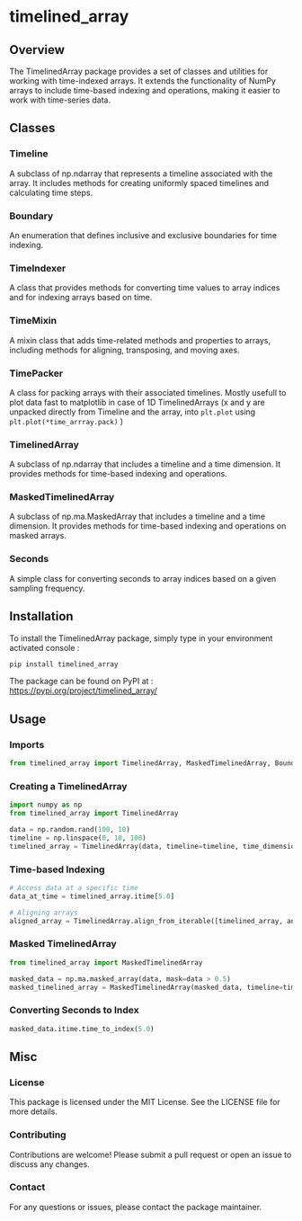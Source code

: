 # timelined_array

## Overview
The TimelinedArray package provides a set of classes and utilities for working with time-indexed arrays. It extends the functionality of NumPy arrays to include time-based indexing and operations, making it easier to work with time-series data.

## Classes
### Timeline
A subclass of np.ndarray that represents a timeline associated with the array. It includes methods for creating uniformly spaced timelines and calculating time steps.

### Boundary
An enumeration that defines inclusive and exclusive boundaries for time indexing.

### TimeIndexer
A class that provides methods for converting time values to array indices and for indexing arrays based on time.

### TimeMixin
A mixin class that adds time-related methods and properties to arrays, including methods for aligning, transposing, and moving axes.

### TimePacker
A class for packing arrays with their associated timelines. Mostly usefull to plot data fast to matplotlib in case of 1D TimelinedArrays (x and y are unpacked directly from Timeline and the array, into `plt.plot` using `plt.plot(*time_arrray.pack)` )

### TimelinedArray
A subclass of np.ndarray that includes a timeline and a time dimension. It provides methods for time-based indexing and operations.

### MaskedTimelinedArray
A subclass of np.ma.MaskedArray that includes a timeline and a time dimension. It provides methods for time-based indexing and operations on masked arrays.

### Seconds
A simple class for converting seconds to array indices based on a given sampling frequency.

## Installation
To install the TimelinedArray package, simply type in your environment activated console :
```bash
pip install timelined_array
```

The package can be found on PyPI at : https://pypi.org/project/timelined_array/ 

## Usage

### Imports
```python
from timelined_array import TimelinedArray, MaskedTimelinedArray, Boundary, Timeline
```

### Creating a TimelinedArray
```python
import numpy as np
from timelined_array import TimelinedArray

data = np.random.rand(100, 10)
timeline = np.linspace(0, 10, 100)
timelined_array = TimelinedArray(data, timeline=timeline, time_dimension=0)
```
### Time-based Indexing
```python
# Access data at a specific time
data_at_time = timelined_array.itime[5.0]

# Aligning arrays
aligned_array = TimelinedArray.align_from_iterable([timelined_array, another_timelined_array])
```


### Masked TimelinedArray
```python
from timelined_array import MaskedTimelinedArray

masked_data = np.ma.masked_array(data, mask=data > 0.5)
masked_timelined_array = MaskedTimelinedArray(masked_data, timeline=timeline, time_dimension=0)
```

### Converting Seconds to Index
```python
masked_data.itime.time_to_index(5.0)
```

## Misc

### License
This package is licensed under the MIT License. See the LICENSE file for more details.

### Contributing
Contributions are welcome! Please submit a pull request or open an issue to discuss any changes.

### Contact
For any questions or issues, please contact the package maintainer.
